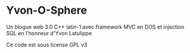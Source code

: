 Yvon-O-Sphere
=============

Un blogue web 3.0 C++ latin-1 avec framework MVC en DOS et injection SQL en l'honneur d'Yvon Latulippe

Ce code est sous license GPL v3
